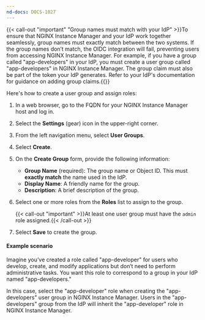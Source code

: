 ```yaml
---
nd-docs: DOCS-1027
---
```


{{< call-out "important" "Group names must match with your IdP" >}}To ensure that NGINX Instance Manager and your IdP work together seamlessly, group names must exactly match between the two systems. If the group names don’t match, the OIDC integration will fail, preventing users from accessing NGINX Instance Manager. For example, if you have a group called "app-developers" in your IdP, you must create a user group called "app-developers" in NGINX Instance Manager. The group claim must also be part of the token your IdP generates. Refer to your IdP's documentation for guidance on adding group claims.{{</call-out>}}

Here's how to create a user group and assign roles:

1. In a web browser, go to the FQDN for your NGINX Instance Manager host and log in.
1. Select the **Settings** (gear) icon in the upper-right corner.
1. From the left navigation menu, select **User Groups**.
1. Select **Create**.
1. On the **Create Group** form, provide the following information:

   - **Group Name** (required): The group name or Object ID. This must **exactly match** the name used in the IdP.
   - **Display Name**: A friendly name for the group.
   - **Description**: A brief description of the group.

1. Select one or more roles from the **Roles** list to assign to the group.

   {{< call-out "important" >}}At least one user group must have the `admin` role assigned.{{< /call-out >}}

1. Select **Save** to create the group.

#### Example scenario

Imagine you’ve created a role called "app-developer" for users who develop, create, and modify applications but don’t need to perform administrative tasks. You want this role to correspond to a group in your IdP named "app-developers."

In this case, select the "app-developer" role when creating the "app-developers" user group in NGINX Instance Manager. Users in the "app-developers" group from the IdP will inherit the "app-developer" role in NGINX Instance Manager.
